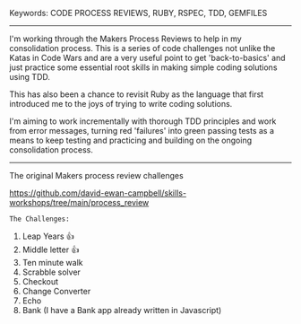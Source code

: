 Keywords: CODE PROCESS REVIEWS, RUBY, RSPEC, TDD, GEMFILES

------

I'm working through the Makers Process Reviews to help in my consolidation process. This is a series of code challenges not unlike the Katas in Code Wars and are a very useful point to get 'back-to-basics' and just practice some essential root skills in making simple coding solutions using TDD.

This has also been a chance to revisit Ruby as the language that first introduced me to the joys of trying to write coding solutions.

I'm aiming to work incrementally with thorough TDD principles and work from error messages, turning red 'failures' into green passing tests as a means to keep testing and practicing and building on the ongoing consolidation process.

------ 

The original Makers process review challenges

https://github.com/david-ewan-campbell/skills-workshops/tree/main/process_review

`The Challenges:`

1. Leap Years 👍
2. Middle letter 👍
3. Ten minute walk
4. Scrabble solver
5. Checkout
6. Change Converter
7. Echo
8. Bank (I have a Bank app already written in Javascript)